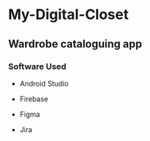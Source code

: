 # My-Digital-Closet
## Wardrobe cataloguing app
### Software Used
- Android Studio
* Firebase
+ Figma
- Jira
